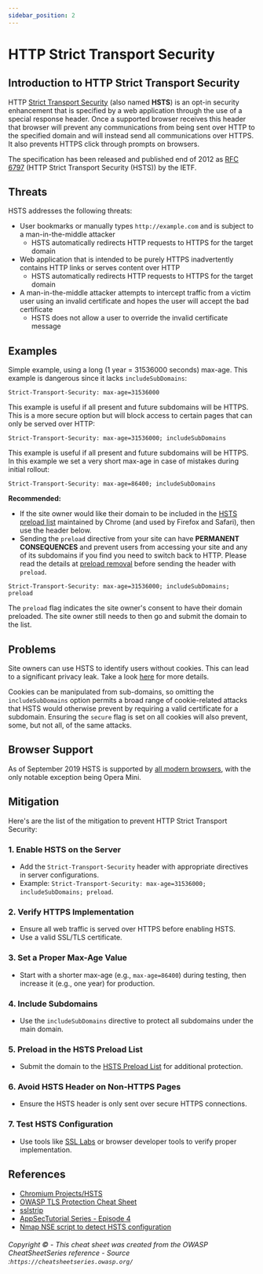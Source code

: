 ```yaml
---
sidebar_position: 2
---
```


# HTTP Strict Transport Security

## Introduction to HTTP Strict Transport Security

HTTP [Strict Transport Security](https://developer.mozilla.org/en-US/docs/Web/HTTP/Headers/Strict-Transport-Security) (also named **HSTS**) is an opt-in security enhancement that is specified by a web application through the use of a special response header. Once a supported browser receives this header that browser will prevent any communications from being sent over HTTP to the specified domain and will instead send all communications over HTTPS. It also prevents HTTPS click through prompts on browsers.

The specification has been released and published end of 2012 as [RFC 6797](http://tools.ietf.org/html/rfc6797) (HTTP Strict Transport Security (HSTS)) by the IETF.

## Threats

HSTS addresses the following threats:

- User bookmarks or manually types `http://example.com` and is subject to a man-in-the-middle attacker
    - HSTS automatically redirects HTTP requests to HTTPS for the target domain
- Web application that is intended to be purely HTTPS inadvertently contains HTTP links or serves content over HTTP
    - HSTS automatically redirects HTTP requests to HTTPS for the target domain
- A man-in-the-middle attacker attempts to intercept traffic from a victim user using an invalid certificate and hopes the user will accept the bad certificate
    - HSTS does not allow a user to override the invalid certificate message

## Examples

Simple example, using a long (1 year = 31536000 seconds) max-age. This example is dangerous since it lacks `includeSubDomains`:

`Strict-Transport-Security: max-age=31536000`

This example is useful if all present and future subdomains will be HTTPS. This is a more secure option but will block access to certain pages that can only be served over HTTP:

`Strict-Transport-Security: max-age=31536000; includeSubDomains`

This example is useful if all present and future subdomains will be HTTPS. In this example we set a very short max-age in case of mistakes during initial rollout:

`Strict-Transport-Security: max-age=86400; includeSubDomains`

**Recommended:**

- If the site owner would like their domain to be included in the [HSTS preload list](https://hstspreload.org) maintained by Chrome (and used by Firefox and Safari), then use the header below.
- Sending the `preload` directive from your site can have **PERMANENT CONSEQUENCES** and prevent users from accessing your site and any of its subdomains if you find you need to switch back to HTTP. Please read the details at [preload removal](https://hstspreload.org/#removal) before sending the header with `preload`.

`Strict-Transport-Security: max-age=31536000; includeSubDomains; preload`

The `preload` flag indicates the site owner's consent to have their domain preloaded. The site owner still needs to then go and submit the domain to the list.

## Problems

Site owners can use HSTS to identify users without cookies. This can lead to a significant privacy leak. Take a look [here](http://www.leviathansecurity.com/blog/the-double-edged-sword-of-hsts-persistence-and-privacy) for more details.

Cookies can be manipulated from sub-domains, so omitting the `includeSubDomains` option permits a broad range of cookie-related attacks that HSTS would otherwise prevent by requiring a valid certificate for a subdomain. Ensuring the `secure` flag is set on all cookies will also prevent, some, but not all, of the same attacks.

## Browser Support

As of September 2019 HSTS is supported by [all modern browsers](https://caniuse.com/#feat=stricttransportsecurity), with the only notable exception being Opera Mini.

## Mitigation
Here's are the list of the mitigation to prevent HTTP Strict Transport Security:

### 1. Enable HSTS on the Server
- Add the `Strict-Transport-Security` header with appropriate directives in server configurations.
- Example: `Strict-Transport-Security: max-age=31536000; includeSubDomains; preload`.

### 2. Verify HTTPS Implementation
- Ensure all web traffic is served over HTTPS before enabling HSTS.
- Use a valid SSL/TLS certificate.

### 3. Set a Proper Max-Age Value
- Start with a shorter max-age (e.g., `max-age=86400`) during testing, then increase it (e.g., one year) for production.

### 4. Include Subdomains
- Use the `includeSubDomains` directive to protect all subdomains under the main domain.

### 5. Preload in the HSTS Preload List
- Submit the domain to the [HSTS Preload List](https://hstspreload.org/) for additional protection.

### 6. Avoid HSTS Header on Non-HTTPS Pages
- Ensure the HSTS header is only sent over secure HTTPS connections.

### 7. Test HSTS Configuration
- Use tools like [SSL Labs](https://www.ssllabs.com/) or browser developer tools to verify proper implementation.

## References

- [Chromium Projects/HSTS](https://www.chromium.org/hsts/)
- [OWASP TLS Protection Cheat Sheet](Transport_Layer_Security_Cheat_Sheet.md)
- [sslstrip](https://github.com/moxie0/sslstrip)
- [AppSecTutorial Series - Episode 4](https://www.youtube.com/watch?v=zEV3HOuM_Vw)
- [Nmap NSE script to detect HSTS configuration](https://github.com/icarot/NSE_scripts/blob/master/http-hsts-verify.nse)

###### Copyright © - This cheat sheet was created from the OWASP CheatSheetSeries reference - Source :` https://cheatsheetseries.owasp.org/ `